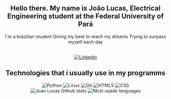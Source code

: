 <h2 align="center">
  Hello there. My name is João Lucas, Electrical Engineering student at the Federal University of Pará
</h2>
<p align="center">  
  I´m a brazilian student
  Giving my best to reach my dreams
  Trying to surpass myself each day
</p>
<br>
<div align="center">
  <a href="https://www.linkedin.com/in/jo%C3%A3o-lucas-santos-azevedo-338137162/">
    <img src="https://img.shields.io/badge/-linkedin-blue?style=for-the-badge&logo=linkedin&logoColor=white" alt="Linkedin">    
  </a>
</div>
<h2 align="center">
  Technologies that i usually use in my programms
</h2>
<div align="center">
  <img src="https://img.shields.io/badge/-Python-yellow?style=for-the-badge&logo=python" alt="Python">
  <img src="https://img.shields.io/badge/-linux-white?style=for-the-badge&logo=linux&logoColor=black" alt="Linux">    
  <img src="https://img.shields.io/badge/-git-black?style=for-the-badge&logo=git" alt="Git">    
  <img src="https://img.shields.io/badge/-HTML5-E34F26?style=for-the-badge&logo=html5&logoColor=white" alt="HTML5">    
  <img src="https://img.shields.io/badge/-CSS3-1572B6?style=for-the-badge&logo=css3" alt="CSS">
  <!--img src="https://visitor-badge.glitch.me/badge?page_id=JoaoLucas976.visitor-badge">
  <img src="https://www.codewars.com/users/JoaoLucas976/badges/micro"-->
  <br>
  <img src="https://github-readme-stats.vercel.app/api?username=JoaoLucas976&show_icons=true&theme=tokyonight&hide_border=true" alt="Joao Lucas Github stats">
  <img src="https://github-readme-stats.vercel.app/api/top-langs/?username=JoaoLucas976&layout=compact&theme=tokyonight&hide_border=true" alt="Most usade languages">  
</div>
